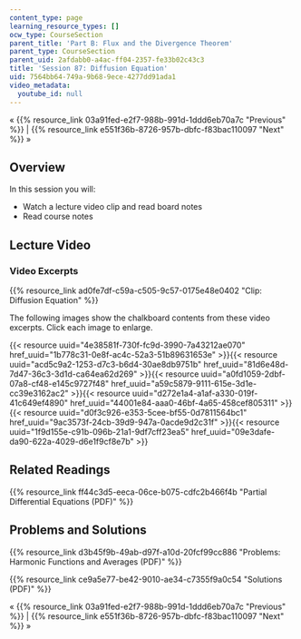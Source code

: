 ```yaml
---
content_type: page
learning_resource_types: []
ocw_type: CourseSection
parent_title: 'Part B: Flux and the Divergence Theorem'
parent_type: CourseSection
parent_uid: 2afdabb0-a4ac-ff04-2357-fe33b02c43c3
title: 'Session 87: Diffusion Equation'
uid: 7564bb64-749a-9b68-9ece-4277dd91ada1
video_metadata:
  youtube_id: null
---
```


« {{% resource_link 03a91fed-e2f7-988b-991d-1ddd6eb70a7c "Previous" %}} | {{% resource_link e551f36b-8726-957b-dbfc-f83bac110097 "Next" %}} »

Overview
--------

In this session you will:

*   Watch a lecture video clip and read board notes
*   Read course notes

Lecture Video
-------------

### Video Excerpts

{{% resource_link ad0fe7df-c59a-c505-9c57-0175e48e0402 "Clip: Diffusion Equation" %}}

The following images show the chalkboard contents from these video excerpts. Click each image to enlarge.

{{< resource uuid="4e38581f-730f-fc9d-3990-7a43212ae070" href_uuid="1b778c31-0e8f-ac4c-52a3-51b89631653e" >}}{{< resource uuid="acd5c9a2-1253-d7c3-b6d4-30ae8db9751b" href_uuid="81d6e48d-7d47-36c3-3d1d-ca64ea62d269" >}}{{< resource uuid="a0fd1059-2dbf-07a8-cf48-e145c9727f48" href_uuid="a59c5879-9111-615e-3d1e-cc39e3162ac2" >}}{{< resource uuid="d272e1a4-a1af-a330-019f-41c649ef4890" href_uuid="44001e84-aaa0-46bf-4a65-458cef805311" >}}  
{{< resource uuid="d0f3c926-e353-5cee-bf55-0d7811564bc1" href_uuid="9ac3573f-24cb-39d9-947a-0acde9d2c31f" >}}{{< resource uuid="1f9d155e-c91b-096b-21a1-9df7cff23ea5" href_uuid="09e3dafe-da90-622a-4029-d6e1f9cf8e7b" >}}

Related Readings
----------------

{{% resource_link ff44c3d5-eeca-06ce-b075-cdfc2b466f4b "Partial Differential Equations (PDF)" %}}

Problems and Solutions
----------------------

{{% resource_link d3b45f9b-49ab-d97f-a10d-20fcf99cc886 "Problems: Harmonic Functions and Averages (PDF)" %}}

{{% resource_link ce9a5e77-be42-9010-ae34-c7355f9a0c54 "Solutions (PDF)" %}}

« {{% resource_link 03a91fed-e2f7-988b-991d-1ddd6eb70a7c "Previous" %}} | {{% resource_link e551f36b-8726-957b-dbfc-f83bac110097 "Next" %}} »